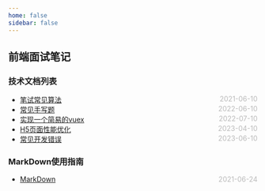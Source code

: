 ```yaml
---
home: false
sidebar: false
---
```

##  前端面试笔记
### 技术文档列表
* [笔试常见算法](./leetcode)  <span style="color:#bbb; float:right">2021-06-10</span>
* [常见手写题](./handleWrite)  <span style="color:#bbb; float:right">2022-06-10</span>
* [实现一个简易的vuex](./vuex-demo) <span style="color:#bbb; float:right">2022-07-10</span>
* [H5页面性能优化](./h5LoadSpeedOptimize) <span style="color:#bbb; float:right">2023-04-10</span>
* [常见开发错误](./devError) <span style="color:#bbb; float:right">2023-06-10</span>
### MarkDown使用指南
*  [MarkDown](../blog-daily/use-markdown)  <span style="color:#bbb; float:right">2021-06-24</span>
